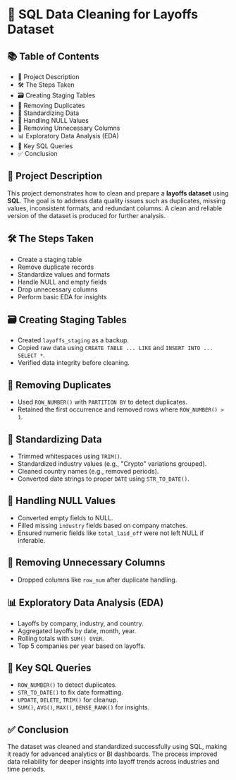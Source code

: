 # 🧹 SQL Data Cleaning for Layoffs Dataset

## 📚 Table of Contents  
- 📝 Project Description  
- 🛠 The Steps Taken  
- 🗃 Creating Staging Tables  
- 🚫 Removing Duplicates  
- 🎯 Standardizing Data  
- 🧩 Handling NULL Values  
- 🧺 Removing Unnecessary Columns  
- 📊 Exploratory Data Analysis (EDA)  
- 🧠 Key SQL Queries  
- ✅ Conclusion  

## 📝 Project Description
This project demonstrates how to clean and prepare a **layoffs dataset** using **SQL**. The goal is to address data quality issues such as duplicates, missing values, inconsistent formats, and redundant columns. A clean and reliable version of the dataset is produced for further analysis.

## 🛠 The Steps Taken
- Create a staging table  
- Remove duplicate records  
- Standardize values and formats  
- Handle NULL and empty fields  
- Drop unnecessary columns  
- Perform basic EDA for insights

## 🗃 Creating Staging Tables
- Created `layoffs_staging` as a backup.
- Copied raw data using `CREATE TABLE ... LIKE` and `INSERT INTO ... SELECT *`.
- Verified data integrity before cleaning.

## 🚫 Removing Duplicates
- Used `ROW_NUMBER()` with `PARTITION BY` to detect duplicates.
- Retained the first occurrence and removed rows where `ROW_NUMBER() > 1`.

## 🎯 Standardizing Data
- Trimmed whitespaces using `TRIM()`.
- Standardized industry values (e.g., "Crypto" variations grouped).
- Cleaned country names (e.g., removed periods).
- Converted date strings to proper `DATE` using `STR_TO_DATE()`.

## 🧩 Handling NULL Values
- Converted empty fields to NULL.
- Filled missing `industry` fields based on company matches.
- Ensured numeric fields like `total_laid_off` were not left NULL if inferable.

## 🧺 Removing Unnecessary Columns
- Dropped columns like `row_num` after duplicate handling.

## 📊 Exploratory Data Analysis (EDA)
- Layoffs by company, industry, and country.
- Aggregated layoffs by date, month, year.
- Rolling totals with `SUM() OVER`.
- Top 5 companies per year based on layoffs.

## 🧠 Key SQL Queries
- `ROW_NUMBER()` to detect duplicates.
- `STR_TO_DATE()` to fix date formatting.
- `UPDATE`, `DELETE`, `TRIM()` for cleanup.
- `SUM()`, `AVG()`, `MAX()`, `DENSE_RANK()` for insights.

## ✅ Conclusion
The dataset was cleaned and standardized successfully using SQL, making it ready for advanced analytics or BI dashboards. The process improved data reliability for deeper insights into layoff trends across industries and time periods.
